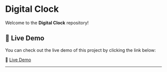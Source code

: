 # Digital Clock

Welcome to the **Digital Clock** repository! 

## 🚀 Live Demo

You can check out the live demo of this project by clicking the link below:

🔗 [Live Demo](https://khalid-randhawa.web.app/apps-projects/digital-clock.html)

---
